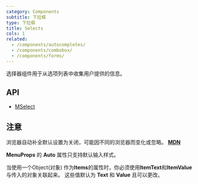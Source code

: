 ```yaml
---
category: Components
subtitle: 下拉框
type: 下拉框
title: Selects
cols: 1
related:
  - /components/autocompletes/
  - /components/combobox/
  - /components/forms/
---
```


选择器组件用于从选项列表中收集用户提供的信息。

## API

- [MSelect](/zh-CN/docs/api/MSelect)

## 注意

<!--alert:info--> 
浏览器自动补全默认设置为关闭，可能因不同的浏览器而变化或忽略。 **[MDN](https://developer.mozilla.org/en-US/docs/Web/Security/Securing_your_site/Turning_off_form_autocompletion)**
<!--/alert:info--> 

<!--alert:warning--> 
**MenuProps** 的 **Auto** 属性只支持默认输入样式。
<!--/alert:warning--> 

<!--alert:error--> 
当使用一个Object(对象) 作为**Items**的属性时，你必须使用**ItemText**和**ItemValue**与传入的对象关联起来。 这些值默认为 **Text** 和 **Value** 且可以更改。
<!--/alert:error--> 